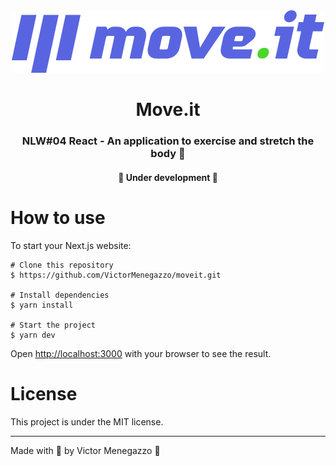 <div align="center">
    <img src="public/logo-full.svg" />    
</div>
<h1 align="center">Move.it</h1>
<h3 align="center">NLW#04 React - An application to exercise and stretch the body 💪</h3>

<h4 align="center"> 
	🚧  Under development  🚧
</h4>

# How to use

To start your Next.js website:

```
# Clone this repository
$ https://github.com/VictorMenegazzo/moveit.git

# Install dependencies
$ yarn install

# Start the project
$ yarn dev
```

Open [http://localhost:3000](http://localhost:3000) with your browser to see the result.

# License
This project is under the MIT license.

---
 Made with 💙 by Victor Menegazzo 👋
